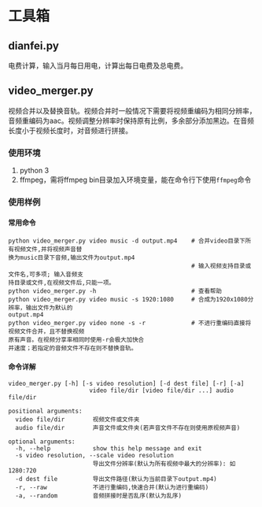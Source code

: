 # 工具箱

## dianfei.py

电费计算，输入当月每日用电，计算出每日电费及总电费。

## video_merger.py

视频合并以及替换音轨。视频合并时一般情况下需要将视频重编码为相同分辨率，音频重编码为aac。视频调整分辨率时保持原有比例，多余部分添加黑边。在音频长度小于视频长度时，对音频进行拼接。

### 使用环境

1. python 3
2. ffmpeg，需将ffmpeg bin目录加入环境变量，能在命令行下使用`ffmpeg`命令

### 使用样例

#### 常用命令

```
python video_merger.py video music -d output.mp4	# 合并video目录下所有视频文件,并将视频声音替														换为music目录下音频,输出文件为output.mp4
													# 输入视频支持目录或文件名,可多项; 输入音频支														持目录或文件,在视频文件后,只能一项。
python video_merger.py -h							# 查看帮助
python video_merger.py video music -s 1920:1080		# 合成为1920x1080分辨率，输出文件为默认的														  output.mp4
python video_merger.py video none -s -r				# 不进行重编码直接将视频文件合并，且不替换视频													原有声音。在视频分享率相同时使用-r会极大加快合													并速度；若指定的音频文件不存在则不替换音轨。
```

#### 命令详解

```
video_merger.py [-h] [-s video resolution] [-d dest file] [-r] [-a]
                       video file/dir [video file/dir ...] audio file/dir

positional arguments:
  video file/dir        视频文件或文件夹
  audio file/dir        声音文件或文件夹(若声音文件不存在则使用原视频声音)

optional arguments:
  -h, --help            show this help message and exit
  -s video resolution, --scale video resolution
                        导出文件分辨率(默认为所有视频中最大的分辨率): 如1280:720
  -d dest file          导出文件路径(默认为当前目录下output.mp4)
  -r, --raw             不进行重编码,快速合并(默认为进行重编码)
  -a, --random          音频拼接时是否乱序(默认为乱序)
```

